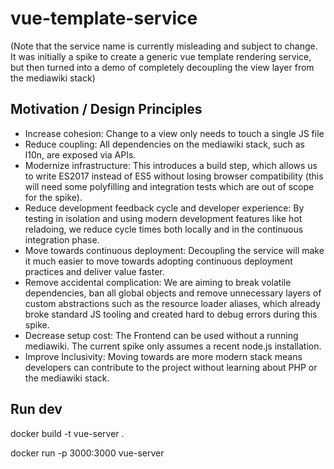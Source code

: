 # vue-template-service

(Note that the service name is currently misleading and subject to change. It
was initially a spike to create a generic vue template rendering service, but
then turned into a demo of completely decoupling the view layer from the
mediawiki stack)

## Motivation / Design Principles

- Increase cohesion: Change to a view only needs to touch a single JS file
- Reduce coupling: All dependencies on the mediawiki stack, such as l10n, are
  exposed via APIs.
- Modernize infrastructure: This introduces a build step, which allows us to
  write ES2017 instead of ES5 without losing browser compatibility (this will
  need some polyfilling and integration tests which are out of scope for the
  spike).
- Reduce development feedback cycle and developer experience: By testing in
  isolation and using modern development features like hot reladoing, we reduce
  cycle times both locally and in the continuous integration phase.
- Move towards continuous deployment: Decoupling the service will make it much
  easier to move towards adopting continuous deployment practices and deliver
  value faster.
- Remove accidental complication: We are aiming to break volatile dependencies,
  ban all global objects and remove unnecessary layers of custom abstractions
  such as the resource loader aliases, which already broke standard JS tooling
  and created hard to debug errors during this spike.
- Decrease setup cost: The Frontend can be used without a running mediawiki. The
  current spike only assumes a recent node.js installation.
- Improve Inclusivity: Moving towards are more modern stack means developers can
  contribute to the project without learning about PHP or the mediawiki stack.

## Run dev

docker build -t vue-server .

docker run -p 3000:3000 vue-server
